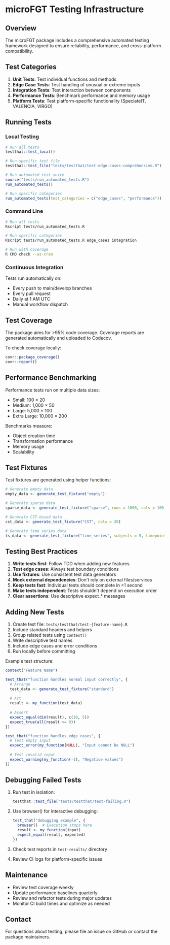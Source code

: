 # microFGT Testing Infrastructure

## Overview

The microFGT package includes a comprehensive automated testing framework designed to ensure reliability, performance, and cross-platform compatibility.

## Test Categories

1. **Unit Tests**: Test individual functions and methods
2. **Edge Case Tests**: Test handling of unusual or extreme inputs
3. **Integration Tests**: Test interaction between components
4. **Performance Tests**: Benchmark performance and memory usage
5. **Platform Tests**: Test platform-specific functionality (SpeciateIT, VALENCIA, VIRGO)

## Running Tests

### Local Testing

```r
# Run all tests
testthat::test_local()

# Run specific test file
testthat::test_file("tests/testthat/test-edge-cases-comprehensive.R")

# Run automated test suite
source("tests/run_automated_tests.R")
run_automated_tests()

# Run specific categories
run_automated_tests(test_categories = c("edge_cases", "performance"))
```

### Command Line

```bash
# Run all tests
Rscript tests/run_automated_tests.R

# Run specific categories
Rscript tests/run_automated_tests.R edge_cases integration

# Run with coverage
R CMD check --as-cran
```

### Continuous Integration

Tests run automatically on:
- Every push to main/develop branches
- Every pull request
- Daily at 1 AM UTC
- Manual workflow dispatch

## Test Coverage

The package aims for >95% code coverage. Coverage reports are generated automatically and uploaded to Codecov.

To check coverage locally:
```r
covr::package_coverage()
covr::report()
```

## Performance Benchmarking

Performance tests run on multiple data sizes:
- Small: 100 × 20
- Medium: 1,000 × 50
- Large: 5,000 × 100
- Extra Large: 10,000 × 200

Benchmarks measure:
- Object creation time
- Transformation performance
- Memory usage
- Scalability

## Test Fixtures

Test fixtures are generated using helper functions:

```r
# Generate empty data
empty_data <- generate_test_fixture("empty")

# Generate sparse data
sparse_data <- generate_test_fixture("sparse", rows = 1000, cols = 100, sparsity = 0.95)

# Generate CST-based data
cst_data <- generate_test_fixture("CST", cols = 20)

# Generate time series data
ts_data <- generate_test_fixture("time_series", subjects = 5, timepoints = 4)
```

## Testing Best Practices

1. **Write tests first**: Follow TDD when adding new features
2. **Test edge cases**: Always test boundary conditions
3. **Use fixtures**: Use consistent test data generators
4. **Mock external dependencies**: Don't rely on external files/services
5. **Keep tests fast**: Individual tests should complete in <1 second
6. **Make tests independent**: Tests shouldn't depend on execution order
7. **Clear assertions**: Use descriptive expect_* messages

## Adding New Tests

1. Create test file: `tests/testthat/test-{feature-name}.R`
2. Include standard headers and helpers
3. Group related tests using `context()`
4. Write descriptive test names
5. Include edge cases and error conditions
6. Run locally before committing

Example test structure:
```r
context("Feature Name")

test_that("function handles normal input correctly", {
  # Arrange
  test_data <- generate_test_fixture("standard")
  
  # Act
  result <- my_function(test_data)
  
  # Assert
  expect_equal(dim(result), c(10, 5))
  expect_true(all(result >= 0))
})

test_that("function handles edge cases", {
  # Test empty input
  expect_error(my_function(NULL), "Input cannot be NULL")
  
  # Test invalid input
  expect_warning(my_function(-1), "Negative values")
})
```

## Debugging Failed Tests

1. Run test in isolation:
   ```r
   testthat::test_file("tests/testthat/test-failing.R")
   ```

2. Use browser() for interactive debugging:
   ```r
   test_that("debugging example", {
     browser()  # Execution stops here
     result <- my_function(input)
     expect_equal(result, expected)
   })
   ```

3. Check test reports in `test-results/` directory

4. Review CI logs for platform-specific issues

## Maintenance

- Review test coverage weekly
- Update performance baselines quarterly
- Review and refactor tests during major updates
- Monitor CI build times and optimize as needed

## Contact

For questions about testing, please file an issue on GitHub or contact the package maintainers.